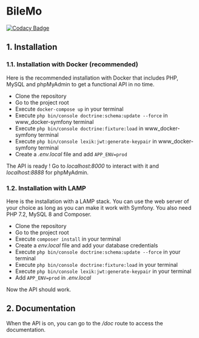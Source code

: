 # BileMo

[![Codacy Badge](https://api.codacy.com/project/badge/Grade/0d33781173a34744a833d67f5b0d8505)](https://app.codacy.com/gh/briandidierjean/projet7-da-php-symfony-oc?utm_source=github.com&utm_medium=referral&utm_content=briandidierjean/projet7-da-php-symfony-oc&utm_campaign=Badge_Grade_Settings)

## 1. Installation

### 1.1. Installation with Docker (recommended)

Here is the recommended installation with Docker that includes PHP, MySQL and phpMyAdmin to get a functional API in no
time.

- Clone the repository
- Go to the project root
- Execute `docker-compose up` in your terminal
- Execute `php bin/console doctrine:schema:update --force` in www_docker-symfony terminal
- Execute `php bin/console doctrine:fixture:load` in www_docker-symfony terminal
- Execute `php bin/console lexik:jwt:generate-keypair` in www_docker-symfony terminal
- Create a *.env.local* file and add `APP_ENV=prod`

The API is ready ! Go to *localhost:8000* to interact with it and *localhost:8888* for phpMyAdmin.

### 1.2. Installation with LAMP

Here is the installation with a LAMP stack. You can use the web server of your choice as long as you can make it work
with Symfony. You also need PHP 7.2, MySQL 8 and Composer.

- Clone the repository
- Go to the project root
- Execute `composer install` in your terminal
- Create a *env.local* file and add your database credentials
- Execute `php bin/console doctrine:schema:update --force` in your terminal
- Execute `php bin/console doctrine:fixture:load` in your terminal
- Execute `php bin/console lexik:jwt:generate-keypair` in your terminal
- Add `APP_ENV=prod` in *.env.local*

Now the API should work.

## 2. Documentation

When the API is on, you can go to the */doc* route to access the documentation.
